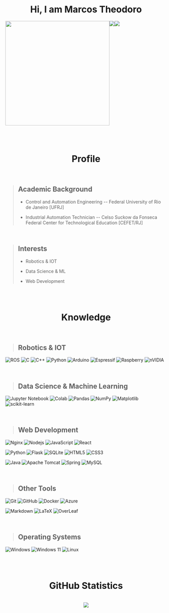 <h1 align='center'>Hi, I am Marcos Theodoro</h1>
<div  align='center' style='display: flex; flex-direction: row;'>
	<img src='https://media.giphy.com/media/pFKNS89H7m0Tzzn4H2/giphy.gif' width='325'><br>
	<div  style='display: flex; flex-direction: row;'>
		<img src='https://komarev.com/ghpvc/?username=Marktheo&color=blue&style=for-the-badge'>
		<img src='https://img.shields.io/badge/Ask%20me-anything-1abc9c.svg?style=for-the-badge'>
	</div>
</div>

<br><br>

<h1 align='center'>Profile</h1>

<br>

> <h2>Academic Background</h2>
> 
> - Control and Automation Engineering -- Federal University of Rio de Janeiro [UFRJ]
> 
> - Industrial Automation Technician -- Celso Suckow da Fonseca Federal Center for Technological Education [CEFET/RJ]

<br>

> <h2>Interests</h2>
>
> - Robotics & IOT
> 
> - Data Science & ML
> 
> - Web Development


<br><br>


<h1 align='center'>Knowledge</h1>

<br>

> <h2>Robotics & IOT</h2>
![ROS](https://img.shields.io/badge/ros-%2300599C.svg?style=for-the-badge&logo=ros&logoColor=white)
![C](https://img.shields.io/badge/c-%2300599C.svg?style=for-the-badge&logo=c&logoColor=white)
![C++](https://img.shields.io/badge/c++-%2300599C.svg?style=for-the-badge&logo=c%2B%2B&logoColor=white)
![Python](https://img.shields.io/badge/python-3670A0?style=for-the-badge&logo=python&logoColor=white)
![Arduino](https://img.shields.io/badge/-Arduino-00979D?style=for-the-badge&logo=Arduino&logoColor=white)
![Espressif](https://img.shields.io/badge/espressif-E7352C.svg?style=for-the-badge&logo=espressif&logoColor=white)
![Raspberry](https://img.shields.io/badge/Raspberry%20Pi-A22846?style=for-the-badge&logo=Raspberry%20Pi&logoColor=white)
![nVIDIA](https://img.shields.io/badge/nVIDIA-%2376B900.svg?style=for-the-badge&logo=nVIDIA&logoColor=white)

<br>

> <h2>Data Science & Machine Learning</h2>
![Jupyter Notebook](https://img.shields.io/badge/jupyter-%23FA0F00.svg?style=for-the-badge&logo=jupyter&logoColor=white)
![Colab](https://img.shields.io/badge/Colab-F9AB00?style=for-the-badge&logo=googlecolab&color=white)
![Pandas](https://img.shields.io/badge/pandas-%23ffffff.svg?style=for-the-badge&logo=pandas&logoColor=130754)
![NumPy](https://img.shields.io/badge/numpy-%23ffffff.svg?style=for-the-badge&logo=numpy&logoColor=113140)
![Matplotlib](https://img.shields.io/badge/Matplotlib-%23ffffff.svg?style=for-the-badge&logo=matplotlib&logoColor=113140)
![scikit-learn](https://img.shields.io/badge/scikit--learn-%23F7931E.svg?style=for-the-badge&logo=scikit-learn&logoColor=113140)

<br>

> <h2>Web Development</h2>
![Nginx](https://img.shields.io/badge/nginx-%23009639.svg?style=for-the-badge&logo=nginx&logoColor=white)
![Nodejs](https://img.shields.io/badge/Node.js-43853D?style=for-the-badge&logo=node.js&logoColor=white)
![JavaScript](https://img.shields.io/badge/JavaScript-F7DF1E?style=for-the-badge&logo=javascript&logoColor=white&color=F7DF1E)
![React](https://img.shields.io/badge/React-20232A?style=for-the-badge&logo=react&logoColor=61DAFB)

![Python](https://img.shields.io/badge/python-3670A0?style=for-the-badge&logo=python&logoColor=white)
![Flask](https://img.shields.io/badge/flask-%23000.svg?style=for-the-badge&logo=flask&logoColor=white)
![SQLite](https://img.shields.io/badge/sqlite-%2307405e.svg?style=for-the-badge&logo=sqlite&logoColor=white)
![HTML5](https://img.shields.io/badge/html5-%23E34F26.svg?style=for-the-badge&logo=html5&logoColor=white)
![CSS3](https://img.shields.io/badge/css3-%231572B6.svg?style=for-the-badge&logo=css3&logoColor=white)

![Java](https://img.shields.io/badge/java-%23ED8B00.svg?style=for-the-badge&logo=java&logoColor=white)
![Apache Tomcat](https://img.shields.io/badge/apache%20tomcat-%23F8DC75.svg?style=for-the-badge&logo=apache-tomcat&logoColor=black)
![Spring](https://img.shields.io/badge/spring-%236DB33F.svg?style=for-the-badge&logo=spring&logoColor=white)
![MySQL](https://img.shields.io/badge/mysql-%2307405e.svg?style=for-the-badge&logo=mysql&logoColor=white)

<br>

> <h2>Other Tools</h2>
![Git](https://img.shields.io/badge/git-%23F05033.svg?style=for-the-badge&logo=git&logoColor=white)
![GitHub](https://img.shields.io/badge/github-%23121011.svg?style=for-the-badge&logo=github&logoColor=white)
![Docker](https://img.shields.io/badge/docker-%23326ce5.svg?style=for-the-badge&logo=docker&logoColor=white)
![Azure](https://img.shields.io/badge/Microsoft_Azure-0089D6?style=for-the-badge&logo=microsoft-azure&logoColor=white)

![Markdown](https://img.shields.io/badge/markdown-%23000000.svg?style=for-the-badge&logo=markdown&logoColor=white)
![LaTeX](https://img.shields.io/badge/latex-%23008080.svg?style=for-the-badge&logo=latex&logoColor=white)
![OverLeaf](https://img.shields.io/badge/Overleaf-47A141?style=for-the-badge&logo=Overleaf&logoColor=white)

<br>

> <h2>Operating Systems</h2>
![Windows](https://img.shields.io/badge/Windows-0078D6?style=for-the-badge&logo=windows&logoColor=white)
![Windows 11](https://img.shields.io/badge/Windows%2011-%230079d5.svg?style=for-the-badge&logo=Windows%2011&logoColor=white)
![Linux](https://img.shields.io/badge/Linux-FCC624?style=for-the-badge&logo=linux&logoColor=black)

<br><br>

<h1 align='center'>GitHub Statistics</h1>

<br>

<div align='center'>
  <img src="https://github-readme-stats.vercel.app/api?username=Marktheo&hide=prs,issues&show_icons=true&theme=nord"/>
</div>
